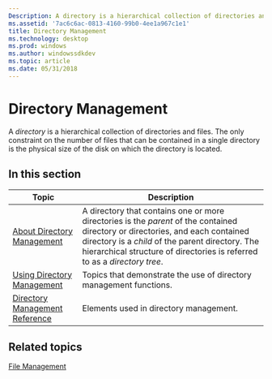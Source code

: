 ```yaml
---
Description: A directory is a hierarchical collection of directories and files. The only constraint on the number of files that can be contained in a single directory is the physical size of the disk on which the directory is located.
ms.assetid: '7ac6c6ac-0813-4160-99b0-4ee1a967c1e1'
title: Directory Management
ms.technology: desktop
ms.prod: windows
ms.author: windowssdkdev
ms.topic: article
ms.date: 05/31/2018
---
```


# Directory Management

A *directory* is a hierarchical collection of directories and files. The only constraint on the number of files that can be contained in a single directory is the physical size of the disk on which the directory is located.

## In this section



| Topic                                                                           | Description                                                                                                                                                                                                                                                                |
|---------------------------------------------------------------------------------|----------------------------------------------------------------------------------------------------------------------------------------------------------------------------------------------------------------------------------------------------------------------------|
| [About Directory Management](about-directory-management.md)<br/>         | A directory that contains one or more directories is the *parent* of the contained directory or directories, and each contained directory is a *child* of the parent directory. The hierarchical structure of directories is referred to as a *directory tree*.<br/> |
| [Using Directory Management](using-directory-management.md)<br/>         | Topics that demonstrate the use of directory management functions.<br/>                                                                                                                                                                                              |
| [Directory Management Reference](directory-management-reference.md)<br/> | Elements used in directory management.<br/>                                                                                                                                                                                                                          |



 

## Related topics

<dl> <dt>

[File Management](file-management.md)
</dt> </dl>

 

 




